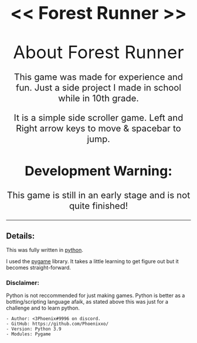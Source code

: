 ##  <font size="30"> <p align=Center> << Forest Runner >> </p> </font>

<font size="13"> <p align=Center> About Forest Runner</p> </font>

<div align=Center>
    <font size="5"><p> This game was made for experience and fun. Just a side project I made in school while in 10th grade. </p>
    <p> It is a simple side scroller game. Left and Right arrow keys to move & spacebar to jump. </p> 
    <h2>Development Warning: </h2>
    <p> This game is still in an early stage and is not quite finished! </p>
    </font>
    <hr>
</div>


## Details: 
This was fully written in [python](https://www.python.org/downloads/).

I used the [pygame](https://www.pygame.org/docs/) library. It takes a little learning to get figure out but it becomes straight-forward. 


### **Disclaimer:**
Python is not reccommended for just making games. Python is better as a botting/scripting language afaik, as stated above this was just for a challenge and to learn python.

```
- Author: <3Phoenix#9996 on discord. 
- GitHub: https://github.com/Phoenixxo/ 
- Version: Python 3.9
- Modules: Pygame 
```


 
 

